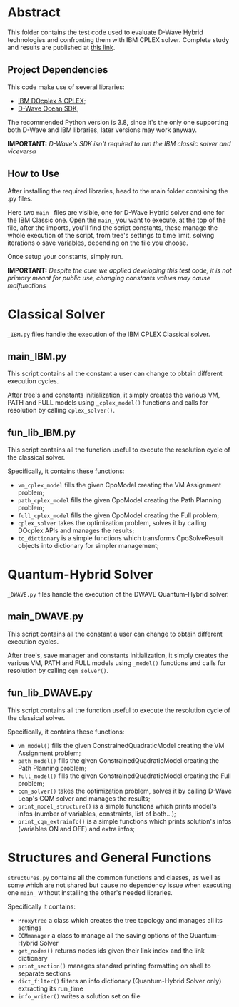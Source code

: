 # Abstract
This folder contains the test code used to evaluate D-Wave Hybrid technologies and confronting them with IBM CPLEX solver. Complete study and results are published at [this link](www.google.com).


## Project Dependencies
This code make use of several libraries:
- [IBM DOcplex & CPLEX](https://ibmdecisionoptimization.github.io/docplex-doc/index.html);
- [D-Wave Ocean SDK](https://docs.ocean.dwavesys.com/en/stable/getting_started.html#gs-initial-setup);

The recommended Python version is 3.8, since it's the only one supporting both D-Wave and IBM libraries, later versions may work anyway. 

**IMPORTANT:** _D-Wave's SDK isn't required to run the IBM classic solver and viceversa_


## How to Use
After installing the required libraries, head to the main folder containing the .py files.

Here two `main_` files are visible, one for D-Wave Hybrid solver and one for the IBM Classic one. Open the `main_` you want to execute, at the top of the file, after the imports, you'll find the script constants, these manage the whole execution of the script, from tree's settings to time limit, solving iterations o save variables, depending on the file you choose.

Once setup your constants, simply run.

**IMPORTANT:** _Despite the cure we applied developing this test code, it is not primary meant for public use, changing constants values may cause malfunctions_



<!-- =========== NEW SECTION =========== -->
# Classical Solver
`_IBM.py` files handle the execution of the IBM CPLEX Classical solver.


## main_IBM.py
This script contains all the constant a user can change to obtain different execution cycles.

After tree's and constants initialization, it simply creates the various VM, PATH and FULL models using `_cplex_model()` functions and calls for resolution by calling `cplex_solver()`. 


## fun_lib_IBM.py
This script contains all the function useful to execute the resolution cycle of the classical solver.

Specifically, it contains these functions:
- `vm_cplex_model` fills the given CpoModel creating the VM Assignment problem;
- `path_cplex_model` fills the given CpoModel creating the Path Planning problem;
- `full_cplex_model` fills the given CpoModel creating the Full problem;
- `cplex_solver` takes the optimization problem, solves it by calling DOcplex APIs and manages the results;
- `to_dictionary` is a simple functions which transforms CpoSolveResult objects into dictionary for simpler management;



<!-- =========== NEW SECTION =========== -->
# Quantum-Hybrid Solver
`_DWAVE.py` files handle the execution of the DWAVE Quantum-Hybrid solver.


## main_DWAVE.py
This script contains all the constant a user can change to obtain different execution cycles.

After tree's, save manager and constants initialization, it simply creates the various VM, PATH and FULL models using `_model()` functions and calls for resolution by calling `cqm_solver()`. 


## fun_lib_DWAVE.py
This script contains all the function useful to execute the resolution cycle of the classical solver.

Specifically, it contains these functions:
- `vm_model()` fills the given ConstrainedQuadraticModel creating the VM Assignment problem;
- `path_model()` fills the given ConstrainedQuadraticModel creating the Path Planning problem;
- `full_model()` fills the given ConstrainedQuadraticModel creating the Full problem;
- `cqm_solver()` takes the optimization problem, solves it by calling D-Wave Leap's CQM solver and manages the results;
- `print_model_structure()` is a simple functions which prints model's infos (number of variables, constraints, list of both...);
- `print_cqm_extrainfo()` is a simple functions which prints solution's infos (variables ON and OFF) and extra infos;



<!-- =========== NEW SECTION =========== -->
# Structures and General Functions
`structures.py` contains all the common functions and classes, as well as some which are not shared but cause no dependency issue when executing one `main_` without installing the other's needed libraries.

Specifically it contains:
- `Proxytree` a class which creates the tree topology and manages all its settings
- `CQMmanager` a class to manage all the saving options of the Quantum-Hybrid Solver
- `get_nodes()` returns nodes ids given their link index and the link dictionary
- `print_section()` manages standard printing formatting on shell to separate sections
- `dict_filter()` filters an info dictionary (Quantum-Hybrid Solver only) extracting its run_time
- `info_writer()` writes a solution set on file
